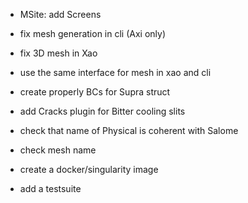 - MSite: add Screens

- fix mesh generation in cli (Axi only)
- fix 3D mesh in Xao

- use the same interface for mesh in xao and cli
- create properly BCs for Supra struct
- add Cracks plugin for Bitter cooling slits

- check that name of Physical is coherent with Salome
- check mesh name

- create a docker/singularity image
- add a testsuite